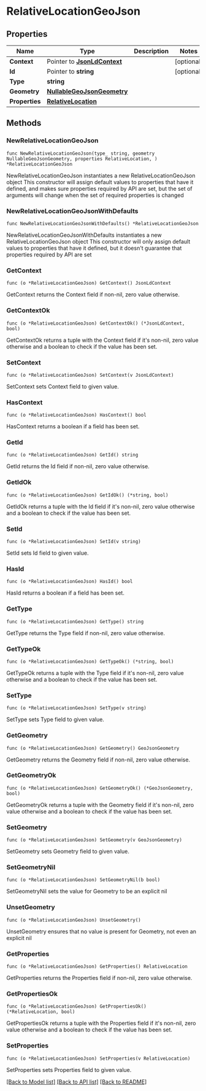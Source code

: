 # RelativeLocationGeoJson

## Properties

Name | Type | Description | Notes
------------ | ------------- | ------------- | -------------
**Context** | Pointer to [**JsonLdContext**](JsonLdContext.md) |  | [optional] 
**Id** | Pointer to **string** |  | [optional] 
**Type** | **string** |  | 
**Geometry** | [**NullableGeoJsonGeometry**](GeoJsonGeometry.md) |  | 
**Properties** | [**RelativeLocation**](RelativeLocation.md) |  | 

## Methods

### NewRelativeLocationGeoJson

`func NewRelativeLocationGeoJson(type_ string, geometry NullableGeoJsonGeometry, properties RelativeLocation, ) *RelativeLocationGeoJson`

NewRelativeLocationGeoJson instantiates a new RelativeLocationGeoJson object
This constructor will assign default values to properties that have it defined,
and makes sure properties required by API are set, but the set of arguments
will change when the set of required properties is changed

### NewRelativeLocationGeoJsonWithDefaults

`func NewRelativeLocationGeoJsonWithDefaults() *RelativeLocationGeoJson`

NewRelativeLocationGeoJsonWithDefaults instantiates a new RelativeLocationGeoJson object
This constructor will only assign default values to properties that have it defined,
but it doesn't guarantee that properties required by API are set

### GetContext

`func (o *RelativeLocationGeoJson) GetContext() JsonLdContext`

GetContext returns the Context field if non-nil, zero value otherwise.

### GetContextOk

`func (o *RelativeLocationGeoJson) GetContextOk() (*JsonLdContext, bool)`

GetContextOk returns a tuple with the Context field if it's non-nil, zero value otherwise
and a boolean to check if the value has been set.

### SetContext

`func (o *RelativeLocationGeoJson) SetContext(v JsonLdContext)`

SetContext sets Context field to given value.

### HasContext

`func (o *RelativeLocationGeoJson) HasContext() bool`

HasContext returns a boolean if a field has been set.

### GetId

`func (o *RelativeLocationGeoJson) GetId() string`

GetId returns the Id field if non-nil, zero value otherwise.

### GetIdOk

`func (o *RelativeLocationGeoJson) GetIdOk() (*string, bool)`

GetIdOk returns a tuple with the Id field if it's non-nil, zero value otherwise
and a boolean to check if the value has been set.

### SetId

`func (o *RelativeLocationGeoJson) SetId(v string)`

SetId sets Id field to given value.

### HasId

`func (o *RelativeLocationGeoJson) HasId() bool`

HasId returns a boolean if a field has been set.

### GetType

`func (o *RelativeLocationGeoJson) GetType() string`

GetType returns the Type field if non-nil, zero value otherwise.

### GetTypeOk

`func (o *RelativeLocationGeoJson) GetTypeOk() (*string, bool)`

GetTypeOk returns a tuple with the Type field if it's non-nil, zero value otherwise
and a boolean to check if the value has been set.

### SetType

`func (o *RelativeLocationGeoJson) SetType(v string)`

SetType sets Type field to given value.


### GetGeometry

`func (o *RelativeLocationGeoJson) GetGeometry() GeoJsonGeometry`

GetGeometry returns the Geometry field if non-nil, zero value otherwise.

### GetGeometryOk

`func (o *RelativeLocationGeoJson) GetGeometryOk() (*GeoJsonGeometry, bool)`

GetGeometryOk returns a tuple with the Geometry field if it's non-nil, zero value otherwise
and a boolean to check if the value has been set.

### SetGeometry

`func (o *RelativeLocationGeoJson) SetGeometry(v GeoJsonGeometry)`

SetGeometry sets Geometry field to given value.


### SetGeometryNil

`func (o *RelativeLocationGeoJson) SetGeometryNil(b bool)`

 SetGeometryNil sets the value for Geometry to be an explicit nil

### UnsetGeometry
`func (o *RelativeLocationGeoJson) UnsetGeometry()`

UnsetGeometry ensures that no value is present for Geometry, not even an explicit nil
### GetProperties

`func (o *RelativeLocationGeoJson) GetProperties() RelativeLocation`

GetProperties returns the Properties field if non-nil, zero value otherwise.

### GetPropertiesOk

`func (o *RelativeLocationGeoJson) GetPropertiesOk() (*RelativeLocation, bool)`

GetPropertiesOk returns a tuple with the Properties field if it's non-nil, zero value otherwise
and a boolean to check if the value has been set.

### SetProperties

`func (o *RelativeLocationGeoJson) SetProperties(v RelativeLocation)`

SetProperties sets Properties field to given value.



[[Back to Model list]](../README.md#documentation-for-models) [[Back to API list]](../README.md#documentation-for-api-endpoints) [[Back to README]](../README.md)


